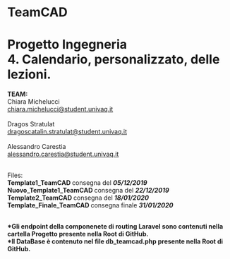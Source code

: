 # TeamCAD

# Progetto Ingegneria <br> 4. Calendario, personalizzato, delle lezioni.

<b> TEAM: </b> <br>
Chiara Michelucci	<br>    chiara.michelucci@student.univaq.it <br><br>
Dragos Stratulat	  <br>  dragoscatalin.stratulat@student.univaq.it <br><br>
Alessandro Carestia <br>	alessandro.carestia@student.univaq.it <br><br>

Files: <br>
<b> Template1_TeamCAD </b> consegna del <em><b> 05/12/2019 </b></em><br>
<b> Nuovo_Template1_TeamCAD </b> consegna del <em><b> 22/12/2019 </b></em> <br>
<b> Template2_TeamCAD </b> consegna del <em><b> 18/01/2020 </b></em> <br>
<b> Template_Finale_TeamCAD </b> consegna finale <em><b> 31/01/2020 </b></em> <br><br>

<b>*Gli endpoint della componenete di routing Laravel sono contenuti nella cartella Progetto presente nella Root di GitHub.</b> <br>
<b>*Il DataBase è contenuto nel file db_teamcad.php presente nella Root di GitHub. </b><br>
